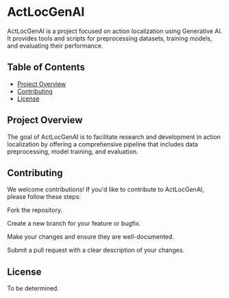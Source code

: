 # ActLocGenAI

ActLocGenAI is a project focused on action localization using Generative AI. It provides tools and scripts for preprocessing datasets, training models, and evaluating their performance.

## Table of Contents

- [Project Overview](#project-overview)
- [Contributing](#contributing)
- [License](#license)

## Project Overview

The goal of ActLocGenAI is to facilitate research and development in action localization by offering a comprehensive pipeline that includes data preprocessing, model training, and evaluation.

## Contributing
We welcome contributions! If you'd like to contribute to ActLocGenAI, please follow these steps:

Fork the repository.

Create a new branch for your feature or bugfix.

Make your changes and ensure they are well-documented.

Submit a pull request with a clear description of your changes.

## License
To be determined.